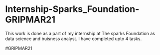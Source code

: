 # Internship-Sparks_Foundation-GRIPMAR21

This work is done as a part of my internship at The sparks Foundation as data science and buisness analyst. I have completed upto 4 tasks.

#GRIPMAR21
